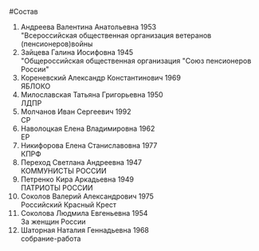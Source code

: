 #Состав
1. Андреева Валентина Анатольевна 1953   
    "Всероссийская общественная организация ветеранов (пенсионеров)войны
2. Зайцева Галина Иосифовна 1945   
    "Общероссийская общественная организация "Союз пенсионеров России"
3. Кореневский Александр Константинович 1969   
    ЯБЛОКО
4. Милославская Татьяна Григорьевна 1950   
    ЛДПР
5. Молчанов Иван Сергеевич 1992   
    СР
6. Наволоцкая Елена Владимировна 1962   
    ЕР
7. Никифорова Елена Станиславовна 1977   
    КПРФ
8. Переход Светлана Андреевна 1947   
    КОММУНИСТЫ РОССИИ
9. Петренко Кира Аркадьевна 1949   
    ПАТРИОТЫ РОССИИ
10. Соколов Валерий Александрович 1975   
    Российский Красный Крест
11. Соколова Людмила Евгеньевна 1954   
    За женщин России
12. Шаторная Наталия Геннадьевна 1968   
    собрание-работа
